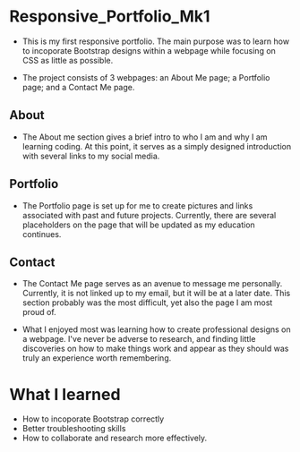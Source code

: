 # Responsive_Portfolio_Mk1

* This is my first responsive portfolio. The main purpose was to learn how to incoporate Bootstrap designs within a webpage while focusing on CSS as little as possible. 

* The project consists of 3 webpages: an About Me page; a Portfolio page; and a Contact Me page.

 ## About
* The About me section gives a brief intro to who I am and why I am learning coding. At this point, it serves as a simply designed introduction with several links to my social media.

 ## Portfolio
* The Portfolio page is set up for me to create pictures and links associated with past and future projects. Currently, there are several placeholders on the page that will be updated as my education continues.

 ## Contact
* The Contact Me page serves as an avenue to message me personally. Currently, it is not linked up to my email, but it will be at a later date. This section probably was the most difficult, yet also the page I am most proud of. 

* What I enjoyed most was learning how to create professional designs on a webpage. I've never be adverse to research, and finding little discoveries on how to make things work and appear as they should was truly an experience worth remembering.

# What I learned
* How to incoporate Bootstrap correctly
* Better troubleshooting skills
* How to collaborate and research more effectively.